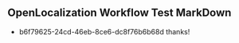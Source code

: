 ## OpenLocalization Workflow Test MarkDown
* b6f79625-24cd-46eb-8ce6-dc8f76b6b68d thanks!

<!--HONumber=Sep16_HO1-->


